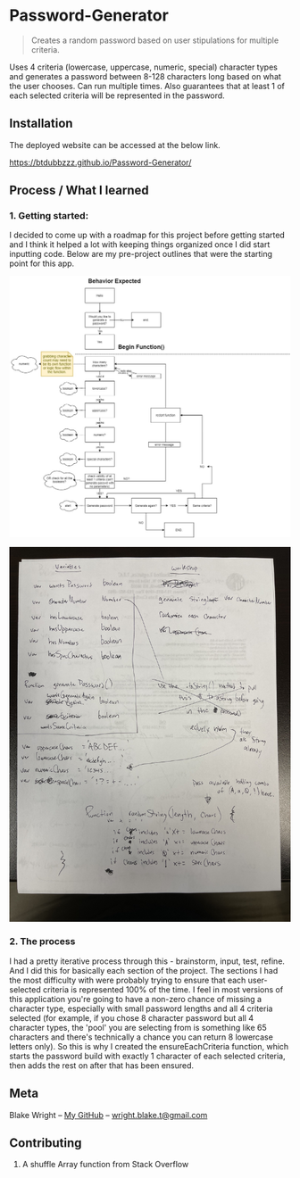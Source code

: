 # Password-Generator

> Creates a random password based on user stipulations for multiple criteria.

Uses 4 criteria (lowercase, uppercase, numeric, special) character types and generates a password between 8-128 characters long based on what the user chooses. Can run multiple times. Also guarantees that at least 1 of each selected criteria will be represented in the password.

## Installation

The deployed website can be accessed at the below link.

https://btdubbzzz.github.io/Password-Generator/

## Process / What I learned

### 1. Getting started:

I decided to come up with a roadmap for this project before getting started and I think it helped a lot with keeping things organized once I did start inputting code. Below are my pre-project outlines that were the starting point for this app.

![Original flowchart outline](./assets/images/password-generator-outline.jpg)

![variables pre-project brainstorming](./assets/images/outline-variables.jpg)

### 2. The process

I had a pretty iterative process through this - brainstorm, input, test, refine. And I did this for basically each section of the project. The sections I had the most difficulty with were probably trying to ensure that each user-selected criteria is represented 100% of the time. I feel in most versions of this application you're going to have a non-zero chance of missing a character type, especially with small password lengths and all 4 criteria selected (for example, if you chose 8 character password but all 4 character types, the 'pool' you are selecting from is something like 65 characters and there's technically a chance you can return 8 lowercase letters only). So this is why I created the ensureEachCriteria function, which starts the password build with exactly 1 character of each selected criteria, then adds the rest on after that has been ensured.

## Meta

Blake Wright – [My GitHub](https://github.com/BTDubbzzz) – wright.blake.t@gmail.com

## Contributing

1. A shuffle Array function from Stack Overflow
